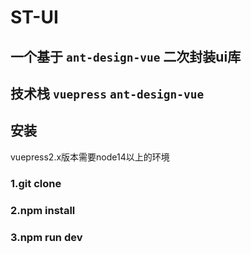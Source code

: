 # ST-UI
## 一个基于 `ant-design-vue` 二次封装ui库

## 技术栈 `vuepress` `ant-design-vue` 

## 安装
vuepress2.x版本需要node14以上的环境

### 1.git clone 

### 2.npm install

### 3.npm run dev